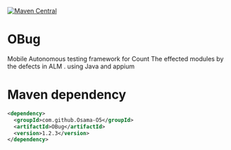 [![Maven Central](https://maven-badges.herokuapp.com/maven-central/com.github.Osama-O5/OBug/badge.svg?style=plastic)](https://maven-badges.herokuapp.com/maven-central/com.github.Osama-O5/OBug)

# OBug
Mobile Autonomous testing framework for Count The effected modules by the defects in ALM . 
using Java and appium

# Maven dependency
```xml
<dependency>
  <groupId>com.github.Osama-O5</groupId>
  <artifactId>OBug</artifactId>
  <version>1.2.3</version>
</dependency>
    
```

